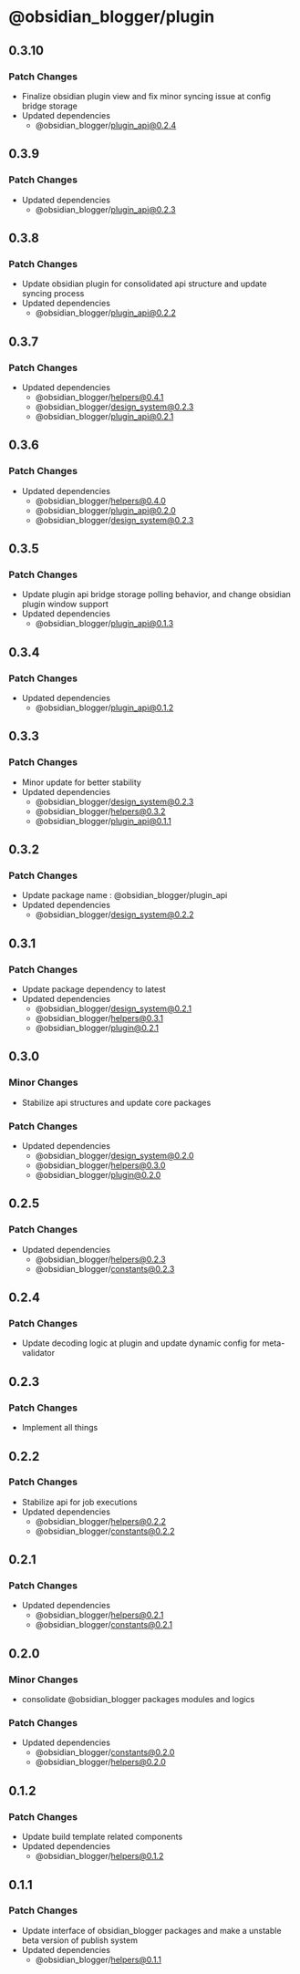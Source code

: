 # @obsidian_blogger/plugin

## 0.3.10

### Patch Changes

- Finalize obsidian plugin view and fix minor syncing issue at config bridge storage
- Updated dependencies
    - @obsidian_blogger/plugin_api@0.2.4

## 0.3.9

### Patch Changes

- Updated dependencies
    - @obsidian_blogger/plugin_api@0.2.3

## 0.3.8

### Patch Changes

- Update obsidian plugin for consolidated api structure and update syncing process
- Updated dependencies
    - @obsidian_blogger/plugin_api@0.2.2

## 0.3.7

### Patch Changes

- Updated dependencies
    - @obsidian_blogger/helpers@0.4.1
    - @obsidian_blogger/design_system@0.2.3
    - @obsidian_blogger/plugin_api@0.2.1

## 0.3.6

### Patch Changes

- Updated dependencies
    - @obsidian_blogger/helpers@0.4.0
    - @obsidian_blogger/plugin_api@0.2.0
    - @obsidian_blogger/design_system@0.2.3

## 0.3.5

### Patch Changes

- Update plugin api bridge storage polling behavior, and change obsidian plugin window support
- Updated dependencies
    - @obsidian_blogger/plugin_api@0.1.3

## 0.3.4

### Patch Changes

- Updated dependencies
    - @obsidian_blogger/plugin_api@0.1.2

## 0.3.3

### Patch Changes

- Minor update for better stability
- Updated dependencies
    - @obsidian_blogger/design_system@0.2.3
    - @obsidian_blogger/helpers@0.3.2
    - @obsidian_blogger/plugin_api@0.1.1

## 0.3.2

### Patch Changes

- Update package name : @obsidian_blogger/plugin_api
- Updated dependencies
    - @obsidian_blogger/design_system@0.2.2

## 0.3.1

### Patch Changes

- Update package dependency to latest
- Updated dependencies
    - @obsidian_blogger/design_system@0.2.1
    - @obsidian_blogger/helpers@0.3.1
    - @obsidian_blogger/plugin@0.2.1

## 0.3.0

### Minor Changes

- Stabilize api structures and update core packages

### Patch Changes

- Updated dependencies
    - @obsidian_blogger/design_system@0.2.0
    - @obsidian_blogger/helpers@0.3.0
    - @obsidian_blogger/plugin@0.2.0

## 0.2.5

### Patch Changes

- Updated dependencies
    - @obsidian_blogger/helpers@0.2.3
    - @obsidian_blogger/constants@0.2.3

## 0.2.4

### Patch Changes

- Update decoding logic at plugin and update dynamic config for meta-validator

## 0.2.3

### Patch Changes

- Implement all things

## 0.2.2

### Patch Changes

- Stabilize api for job executions
- Updated dependencies
    - @obsidian_blogger/helpers@0.2.2
    - @obsidian_blogger/constants@0.2.2

## 0.2.1

### Patch Changes

- Updated dependencies
    - @obsidian_blogger/helpers@0.2.1
    - @obsidian_blogger/constants@0.2.1

## 0.2.0

### Minor Changes

- consolidate @obsidian_blogger packages modules and logics

### Patch Changes

- Updated dependencies
    - @obsidian_blogger/constants@0.2.0
    - @obsidian_blogger/helpers@0.2.0

## 0.1.2

### Patch Changes

- Update build template related components
- Updated dependencies
    - @obsidian_blogger/helpers@0.1.2

## 0.1.1

### Patch Changes

- Update interface of obsidian_blogger packages and make a unstable beta version of publish system
- Updated dependencies
    - @obsidian_blogger/helpers@0.1.1
